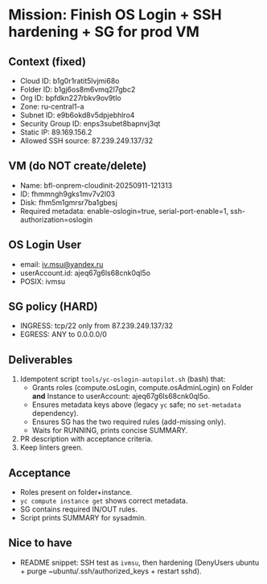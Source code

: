 # Mission: Finish OS Login + SSH hardening + SG for prod VM

## Context (fixed)
- Cloud ID: b1g0r1ratit5lvjmi68o
- Folder ID: b1gj6os8m6vmq2l7gbc2
- Org ID: bpfdkn227rbkv9ov9tlo
- Zone: ru-central1-a
- Subnet ID: e9b6okd8v5dpjebhlro4
- Security Group ID: enps3subet8bapnvj3qt
- Static IP: 89.169.156.2
- Allowed SSH source: 87.239.249.137/32

## VM (do NOT create/delete)
- Name: bfl-onprem-cloudinit-20250911-121313
- ID: fhmmngh9gks1mv7v2l03
- Disk: fhm5m1gmrsr7ba1gbesj
- Required metadata: enable-oslogin=true, serial-port-enable=1, ssh-authorization=oslogin

## OS Login User
- email: iv.msu@yandex.ru
- userAccount.id: ajeq67g6ls68cnk0ql5o
- POSIX: ivmsu

## SG policy (HARD)
- INGRESS: tcp/22 only from 87.239.249.137/32
- EGRESS: ANY to 0.0.0.0/0

## Deliverables
1) Idempotent script `tools/yc-oslogin-autopilot.sh` (bash) that:
   - Grants roles (compute.osLogin, compute.osAdminLogin) on Folder **and** Instance to userAccount: ajeq67g6ls68cnk0ql5o.
   - Ensures metadata keys above (legacy `yc` safe; no `set-metadata` dependency).
   - Ensures SG has the two required rules (add-missing only).
   - Waits for RUNNING, prints concise SUMMARY.
2) PR description with acceptance criteria.
3) Keep linters green.

## Acceptance
- Roles present on folder+instance.
- `yc compute instance get` shows correct metadata.
- SG contains required IN/OUT rules.
- Script prints SUMMARY for sysadmin.

## Nice to have
- README snippet: SSH test as `ivmsu`, then hardening (DenyUsers ubuntu + purge ~ubuntu/.ssh/authorized_keys + restart sshd).
